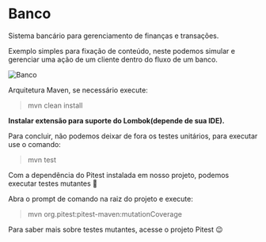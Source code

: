 # Banco

Sistema bancário para gerenciamento de finanças e transações.

Exemplo simples para fixação de conteúdo, neste podemos simular e gerenciar uma ação de um cliente dentro do fluxo de um banco.

![Banco](https://github.com/lucasscaramelo/banco/blob/develop/imagens/sistema_banc%C3%A1rio.png)

Arquitetura Maven, se necessário execute:

> mvn clean install

**Instalar extensão para suporte do Lombok(depende de sua IDE).**


Para concluir, não podemos deixar de fora os testes unitários, para executar use o comando:

> mvn test

Com a dependência do Pitest instalada em nosso projeto, podemos executar testes mutantes 🙂

Abra o prompt de comando na raiz do projeto e execute:

>mvn org.pitest:pitest-maven:mutationCoverage

Para saber mais sobre testes mutantes, acesse o projeto Pitest 😉
